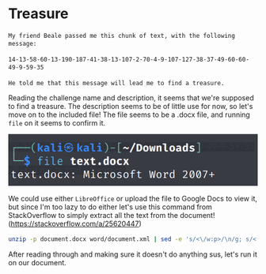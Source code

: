 
# Treasure

```
My friend Beale passed me this chunk of text, with the following message:

14-13-58-60-13-190-187-41-38-13-107-2-70-4-9-107-127-38-37-49-60-60-49-9-59-35

He told me that this message will lead me to find a treasure.
```

Reading the challenge name and description, it seems that we're supposed to find a treasure. The description seems to be of little use for now, so let's move on to the included file! The file seems to be a .docx file, and running `file` on it seems to confirm it.

![Running file command](/CHF_2022/treasure/images/filecommand.png)

We could use either `LibreOffice` or upload the file to Google Docs to view it, but since I'm too lazy to do either let's use this command from StackOverflow to simply extract all the text from the document! (https://stackoverflow.com/a/25620447)

```bash
unzip -p document.docx word/document.xml | sed -e 's/<\/w:p>/\n/g; s/<[^>]\{1,\}>//g; s/[^[:print:]\n]\{1,\}//g'
```

After reading through and making sure it doesn't do anything sus, let's run it on our document.
